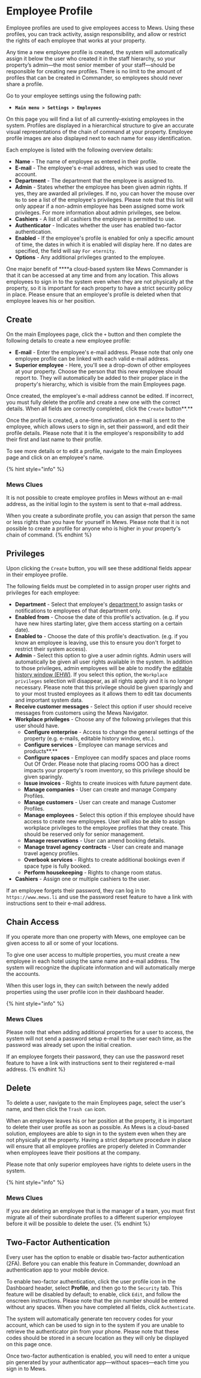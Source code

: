# Employee Profile

Employee profiles are used to give employees access to Mews. Using these profiles, you can track activity, assign responsibility, and allow or restrict the rights of each employee that works at your property.

Any time a new employee profile is created, the system will automatically assign it below the user who created it in the staff hierarchy, so your property’s admin—the most senior member of your staff—should be responsible for creating new profiles. There is no limit to the amount of profiles that can be created in Commander, so employees should never share a profile. 

Go to your employee settings using the following path:

* **`Main menu > Settings > Employees`**

On this page you will find a list of all currently-existing employees in the system. Profiles are displayed in a hierarchical structure to give an accurate visual representations of the chain of command at your property. Employee profile images are also displayed next to each name for easy identification.

Each employee is listed with the following overview details:

* **Name** - The name of employee as entered in their profile.
* **E-mail** - The employee's e-mail address, which was used to create the account.
* **Department** - The department that the employee is assigned to.
* **Admin** - States whether the employee has been given admin rights. If yes, they are awarded all privileges. If no, you can hover the mouse over `No` to see a list of the employee's privileges. Please note that this list will only appear if a non-admin employee has been assigned some work privileges. For more information about admin privileges, see below. 
* **Cashiers** - A list of all cashiers the employee is permitted to use.
* **Authenticator** - Indicates whether the user has enabled two-factor authentication. 
* **Enabled** - If the employee's profile is enabled for only a specific amount of time, the dates in which it is enabled will display here. If no dates are specified, the field will say `For eternity`. 
* **Options** - Any additional privileges granted to the employee.

One major benefit of ****a cloud-based system like Mews Commander is that it can be accessed at any time and from any location. This allows employees to sign in to the system even when they are not physically at the property, so it is important for each property to have a strict security policy in place. Please ensure that an employee's profile is deleted when that employee leaves his or her position.

## Create

On the main Employees page, click the `+` button and then complete the following details to create a new employee profile:

* **E-mail** - Enter the employee's e-mail address. Please note that only one employee profile can be linked with each valid e-mail address. 
* **Superior employee** - Here, you'll see a drop-down of other employees at your property. Choose the person that this new employee should report to. They will automatically be added to their proper place in the property's hierarchy, which is visible from the main Employees page.  

Once created, the employee's e-mail address cannot be edited. If incorrect, you must fully delete the profile and create a new one with the correct details. When all fields are correctly completed, click the `Create` button**.**

Once the profile is created, a one-time activation an e-mail is sent to the employee, which allows users to sign in, set their password, and edit their profile details. Please note that it is the employee's responsibility to add their first and last name to their profile. 

To see more details or to edit a profile, navigate to the main Employees page and click on an employee's name.

{% hint style="info" %}
### Mews Clues

It is not possible to create employee profiles in Mews without an e-mail address, as the initial login to the system is sent to that e-mail address.

When you create a subordinate profile, you can assign that person the same or less rights than you have for yourself in Mews. Please note that it is not possible to create a profile for anyone who is higher in your property's chain of command.
{% endhint %}

## Privileges

Upon clicking the `Create` button, you will see these additional fields appear in their employee profile.

The following fields must be completed in to assign proper user rights and privileges for each employee:

* **Department** - Select that employee's [department ](https://mews-systems.gitbook.io/guide/commander/settings/users-settings/departments)to assign tasks or notifications to employees of that department only.
* **Enabled from** - Choose the date of this profile's activation. \(e.g. if you have new hires starting later, give them access starting on a certain date\).
* **Enabled to** - Choose the date of this profile's deactivation. \(e.g. if you know an employee is leaving, use this to ensure you don't forget to restrict their system access\).
* **Admin** - Select this option to give a user admin rights. Admin users will automatically be given all user rights available in the system. In addition to those privileges, admin employees will be able to modify the [editable history window \(EHW\)](https://mews-systems.gitbook.io/guide/commander/settings/finance-settings/accounting-configuration). If you select this option, the `Workplace privileges` selection will disappear, as all rights apply and it is no longer necessary. Please note that this privilege should be given sparingly and to your most trusted employees as it allows them to edit tax documents and important system data. 
* **Receive customer messages** - Select this option if user should receive messages from customers using the Mews Navigator.
* **Workplace privileges** - Choose any of the following privileges that this user should have.
  * **Configure enterprise** - Access to change the general settings of the property \(e.g. e-mails, editable history window, etc.\).
  * **Configure services** - Employee can manage services and products**.**
  * **Configure spaces** - Employee can modify spaces and place rooms Out Of Order. Please note that placing rooms OOO has a direct impacts your property's room inventory, so this privilege should be given sparingly.
  * **Issue invoices** - Rights to create invoices with future payment date.
  * **Manage companies** - User can create and manage Company Profiles.
  * **Manage customers** - User can create and manage Customer Profiles.
  * **Manage employees** - Select this option if this employee should have access to create new employees. User will also be able to assign workplace privileges to the employee profiles that they create. This should be reserved only for senior management.
  * **Manage reservations** - User can amend booking details.
  * **Manage travel agency contracts** - User can create and manage travel agency profiles.
  * **Overbook services** - Rights to create additional bookings even if space type is fully booked.
  * **Perform housekeeping** - Rights to change room status. 
* **Cashiers** - Assign one or multiple cashiers to the user.

If an employee forgets their password, they can log in to `https://www.mews.li` and use the password reset feature to have a link with instructions sent to their e-mail address.

## Chain Access

If you operate more than one property with Mews, one employee can be given access to all or some of your locations.

To give one user access to multiple properties, you must create a new employee in each hotel using the same name and e-mail address. The system will recognize the duplicate information and will automatically merge the accounts.

When this user logs in, they can switch between the newly added properties using the user profile icon in their dashboard header.

{% hint style="info" %}
### Mews Clues

Please note that when adding additional properties for a user to access, the system will not send a password setup e-mail to the user each time, as the password was already set upon the initial creation.

If an employee forgets their password, they can use the password reset feature to have a link with instructions sent to their registered e-mail address.
{% endhint %}

## Delete

To delete a user, navigate to the main Employees page, select the user's name, and then click the `Trash can` icon.

When an employee leaves his or her position at the property, it is important to delete their user profile as soon as possible. As Mews is a cloud-based solution, employees are able to sign in to the system even when they are not physically at the property. Having a strict departure procedure in place will ensure that all employee profiles are properly deleted in Commander when employees leave their positions at the company. 

Please note that only superior employees have rights to delete users in the system.

{% hint style="info" %}
### Mews Clues

If you are deleting an employee that is the manager of a team, you must first migrate all of their subordinate profiles to a different superior employee before it will be possible to delete the user.
{% endhint %}

## Two-Factor Authentication

Every user has the option to enable or disable two-factor authentication \(2FA\). Before you can enable this feature in Commander, download an authentication app to your mobile device. 

To enable two-factor authentication, click the user profile icon in the Dashboard header, select **Profile**, and then go to the `Security` tab. This feature will be disabled by default; to enable, click `Edit`, and follow the onscreen instructions. Please note that the pin number should be entered without any spaces. When you have completed all fields, click `Authenticate`. 

The system will automatically generate ten recovery codes for your account, which can be used to sign in to the system if you are unable to retrieve the authenticator pin from your phone. Please note that these codes should be stored in a secure location as they will only be displayed on this page once.

Once two-factor authentication is enabled, you will need to enter a unique pin generated by your authenticator app—without spaces—each time you sign in to Mews.

